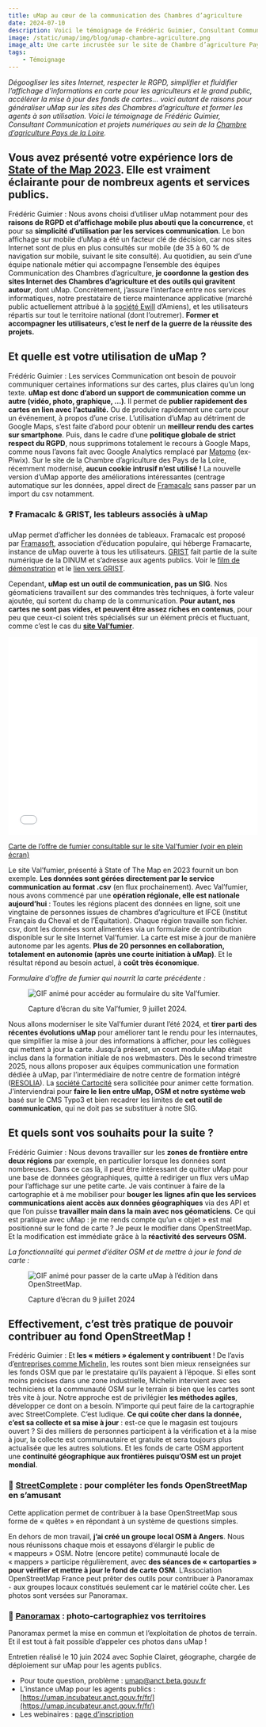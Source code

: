 ```yaml
---
title: uMap au cœur de la communication des Chambres d’agriculture
date: 2024-07-10
description: Voici le témoignage de Frédéric Guimier, Consultant Communication et projets numériques au sein de la Chambre d’agriculture Pays de la Loire.
image: /static/umap/img/blog/umap-chambre-agriculture.png
image_alt: Une carte incrustée sur le site de Chambre d’agriculture Pays de la Loire.
tags:
    - Témoignage
---
```



*Dégoogliser les sites Internet, respecter le RGPD, simplifier et fluidifier l’affichage d’informations en carte pour les agriculteurs et le grand public, accélérer la mise à jour des fonds de cartes… voici autant de raisons pour généraliser uMap sur les sites des Chambres d’agriculture et former les agents à son utilisation. Voici le témoignage de Frédéric Guimier, Consultant Communication et projets numériques au sein de la [Chambre d’agriculture Pays de la Loire](https://pays-de-la-loire.chambres-agriculture.fr/).*

## Vous avez présenté votre expérience lors de [State of the Map 2023](https://peertube.openstreetmap.fr/w/iLpz3PziyVbt86wQsAdFVB?start=2s). Elle est vraiment éclairante pour de nombreux agents et services publics.

Frédéric Guimier : Nous avons choisi d’utiliser uMap notamment pour des **raisons de RGPD et d’affichage mobile plus abouti que la concurrence**, et pour sa **simplicité d’utilisation par les services communication**. Le bon affichage sur mobile d’uMap a été un facteur clé de décision, car nos sites Internet sont de plus en plus consultés sur mobile (de 35 à 60 % de navigation sur mobile, suivant le site consulté).
Au quotidien, au sein d’une équipe nationale métier qui accompagne l’ensemble des équipes Communication des Chambres d’agriculture, **je coordonne la gestion des sites Internet des Chambres d’agriculture et des outils qui gravitent autour**, dont uMap. Concrètement, j’assure l’interface entre nos services informatiques, notre prestataire de tierce maintenance applicative (marché public actuellement attribué à la [société Ewill](https://www.agence-ewill.com/) d’Amiens), et les utilisateurs répartis sur tout le territoire national (dont l’outremer). **Former et accompagner les utilisateurs, c’est le nerf de la guerre de la réussite des projets.**

## Et quelle est votre utilisation de uMap ?

Frédéric Guimier : Les services Communication ont besoin de pouvoir communiquer certaines informations sur des cartes, plus claires qu’un long texte. **uMap est donc d’abord un support de communication comme un autre (vidéo, photo, graphique, …)**. Il permet de **publier rapidement des cartes en lien avec l’actualité.** Ou de produire rapidement une carte pour un événement, à propos d’une crise.
L’utilisation d’uMap au détriment de Google Maps, s’est faite d’abord pour obtenir un **meilleur rendu des cartes sur smartphone**. Puis, dans le cadre d’une **politique globale de strict respect du RGPD**, nous supprimons totalement le recours à  Google Maps, comme nous l’avons fait avec Google Analytics remplacé par [Matomo](https://fr.matomo.org/) (ex-Piwix). Sur le site de la Chambre d’agriculture des Pays de la Loire, récemment modernisé, **aucun cookie intrusif n’est utilisé !**
La nouvelle version d’uMap apporte des améliorations intéressantes (centrage automatique sur les données, appel direct de [Framacalc](https://framacalc.org/abc/fr/) sans passer par un import du csv notamment.

<div class="fr-alert fr-alert--info">
<h3 class="fr-alert__title">❓ Framacalc & GRIST, les tableurs associés à uMap</h3>

uMap permet d’afficher les données de tableaux. Framacalc est proposé par [Framasoft](https://framasoft.org/fr/), association d’éducation populaire, qui héberge Framacarte, instance de uMap ouverte à tous les utilisateurs. [GRIST](https://donnees.incubateur.anct.gouv.fr/toolbox/grist) fait partie de la suite numérique de la DINUM et s’adresse aux agents publics. Voir le [film de démonstration](https://tube.numerique.gouv.fr/w/kya6m1aFtgDcy2LMkgUBya) et le [lien vers GRIST](https://grist.incubateur.net/).

</div>

Cependant, **uMap est un outil de communication, pas un SIG**. Nos géomaticiens travaillent sur des commandes très techniques, à forte valeur ajoutée, qui sortent du champ de la communication. **Pour autant, nos cartes ne sont pas vides, et peuvent être assez riches en contenus**, pour peu que ceux-ci soient très spécialisés sur un élément précis et fluctuant, comme c’est le cas du **[site Val’fumier](https://valorisation-fumier-ifce.chambres-agriculture.fr/)**.

<iframe width="100%" height="400px" frameborder="0" allowfullscreen allow="geolocation" src="//umap.openstreetmap.fr/fr/map/valfumier_757298?scaleControl=false&miniMap=false&scrollWheelZoom=false&zoomControl=true&editMode=disabled&moreControl=true&searchControl=null&tilelayersControl=null&embedControl=null&datalayersControl=true&onLoadPanel=caption&captionBar=false&captionMenus=true"></iframe><p><a href="//umap.openstreetmap.fr/fr/map/valfumier_757298?scaleControl=false&miniMap=false&scrollWheelZoom=true&zoomControl=true&editMode=disabled&moreControl=true&searchControl=null&tilelayersControl=null&embedControl=null&datalayersControl=true&onLoadPanel=caption&captionBar=false&captionMenus=true">Carte de l’offre de fumier consultable sur le site Val’fumier (voir en plein écran)</a></p>

Le site Val’fumier, présenté à State of The Map en 2023 fournit un bon exemple. **Les données sont gérées directement par le service communication au format .csv** (en flux prochainement).
Avec Val’fumier, nous avons commencé par une **opération régionale, elle est nationale aujourd’hui** :
Toutes les régions placent des données en ligne, soit une vingtaine de personnes issues de chambres d’agriculture et IFCE (Institut Français du Cheval et de l’Équitation). Chaque région travaille son fichier. csv, dont les données sont alimentées via un formulaire de contribution disponible sur le site Internet Val’fumier. La carte est mise à jour de manière autonome par les agents. **Plus de 20 personnes en collaboration, totalement en autonomie (après une courte initiation à uMap)**. Et le résultat répond au besoin actuel, à **coût très économique**.

*Formulaire d’offre de fumier qui nourrit la carte précédente :*

<figure>
<img src="/static/umap/img/blog/valfumier-formulaire.gif" class="fr-responsive-img" alt="GIF animé pour accéder au formulaire du site Val’fumier.">
<figcaption>

Capture d’écran du site Val’fumier, 9 juillet 2024.

</figcaption>
</figure>



Nous allons moderniser le site Val’fumier durant l’été 2024, et **tirer parti des récentes évolutions uMap** pour améliorer tant le rendu pour les internautes, que simplifier la mise à jour des informations à afficher, pour les collègues qui mettent à jour la carte.
Jusqu’à présent, un court module uMap était inclus dans la formation initiale de nos webmasters. Dès le second trimestre 2025, nous allons proposer aux équipes communication une formation dédiée à uMap, par l’intermédiaire de notre centre de formation intégré ([RESOLIA](https://resolia.chambres-agriculture.fr/)). La [société Cartocité](https://cartocite.fr/) sera sollicitée pour animer cette formation.  J’interviendrai pour **faire le lien entre uMap, OSM et notre système web** basé sur le CMS Typo3 et bien recadrer les limites de **cet outil de communication**, qui ne doit pas se substituer à notre SIG.

## Et quels sont vos souhaits pour la suite ?

Frédéric Guimier : Nous devons travailler sur les **zones de frontière entre deux régions** par exemple, en particulier lorsque les données sont nombreuses. Dans ce cas là, il peut être intéressant de quitter uMap pour une base de données géographiques, quitte à rediriger un flux vers uMap pour l’affichage sur une petite carte.
Je vais continuer à faire de la cartographie et à me mobiliser pour **bouger les lignes afin que les services communications aient accès aux données géographiques** via des API et que l’on puisse **travailler main dans la main avec nos géomaticiens**.
Ce qui est pratique avec uMap : je me rends compte qu’un « objet » est mal positionné sur le fond de carte ? Je peux le modifier dans OpenStreetMap. Et la modification est immédiate grâce à la **réactivité des serveurs OSM.**

*La fonctionnalité qui permet d’éditer OSM et de mettre à jour le fond de carte :*

<figure>
<img src="/static/umap/img/blog/osm-edition-fond-carte.gif" class="fr-responsive-img" alt="GIF animé pour passer de la carte uMap à l’édition dans OpenStreetMap.">
<figcaption>

Capture d’écran du 9 juillet 2024

</figcaption>
</figure>



## Effectivement, c’est très pratique de pouvoir contribuer au fond OpenStreetMap !

Frédéric Guimier : Et **les « métiers » également y contribuent** ! De l’avis d’[entreprises comme Michelin](https://peertube.openstreetmap.fr/w/4VUXE5v4YKwNvt8gz9Pe1c), les routes sont bien mieux renseignées sur les fonds OSM que par le prestataire qu’ils payaient à l’époque. Si elles sont moins précises dans une zone industrielle, Michelin intervient avec ses techniciens et la communauté OSM sur le terrain si bien que les cartes sont très vite à jour.
Notre approche est de privilégier **les méthodes agiles**, développer ce dont on a besoin. N’importe qui peut faire de la cartographie avec StreetComplete. C’est ludique. **Ce qui coûte cher dans la donnée, c’est sa collecte et sa mise à jour** : est-ce que le magasin est toujours ouvert ? Si des milliers de personnes participent à la vérification et à la mise à jour, la collecte est communautaire et gratuite et sera toujours plus actualisée que les autres solutions. Et les fonds de carte OSM apportent une **continuité géographique aux frontières puisqu’OSM est un projet mondial**.

<div class="fr-alert fr-alert--info">
<h3 class="fr-alert__title">🔆 <a href="https://streetcomplete.app/">StreetComplete</a> : pour compléter les fonds OpenStreetMap en s’amusant</h3>

Cette application permet de contribuer à la base OpenStreetMap sous forme de « quêtes » en répondant à un système de questions simples.

</div>

En dehors de mon travail, **j’ai créé un groupe local OSM à Angers**. Nous nous réunissons chaque mois et essayons d’élargir le public de « mappeurs » OSM. Notre (encore petite) communauté locale de « mappers » participe régulièrement, avec **des séances de « cartoparties » pour vérifier et mettre à jour le fond de carte OSM**. L’Association OpenStreetMap France peut prêter des outils pour contribuer à Panoramax - aux groupes locaux constitués seulement car le matériel coûte cher. Les photos sont versées sur Panoramax.

<div class="fr-alert fr-alert--info">
<h3 class="fr-alert__title">🔆 <a href="https://panoramax.fr/#focus=pic&map=20/48.8458639/2.4248417&pic=7bde6d85-a442-4f1b-bd87-86197157b8f0&speed=250&xyz=266.00/0.00/55">Panoramax</a> : photo-cartographiez vos territoires</h3>

Panoramax permet la mise en commun et l’exploitation de photos de terrain. Et il est tout à fait possible d’appeler ces photos dans uMap !

</div>

<div class="fr-alert fr-alert--info">

Entretien réalisé le 10 juin 2024 avec Sophie Clairet, géographe, chargée de déploiement sur uMap pour les agents publics.

* Pour toute question, problème : umap@anct.beta.gouv.fr
* L’instance uMap pour les agents publics : [https://umap.incubateur.anct.gouv.fr/fr/](https://umap.incubateur.anct.gouv.fr/fr/)
* Les webinaires : [page d’inscription](https://grist.incubateur.anct.gouv.fr/o/anct/forms/uaGwXjRXcWmiZCRmU72vjv/94)

</div>
